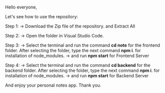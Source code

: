 Hello everyone,

Let's see how to use the repository:

Step 1:
-> Download the Zip file of the repository. and Extract All

Step 2:
-> Open the folder in Visual Studio Code.

Step 3:
-> Select the terminal and run the command **cd note** for the frontend folder. After selecting the folder, type the next command **npm i**. for installation of node_modules.
-> and run **npm start** for Frontend Server 

Step 4:
-> Select the terminal and run the command **cd backend** for the backend folder. After selecting the folder, type the next command **npm i**. for installation of node_modules.
-> and run **npm start** for Backend Server

And enjoy your personal notes app. 
Thank you.

